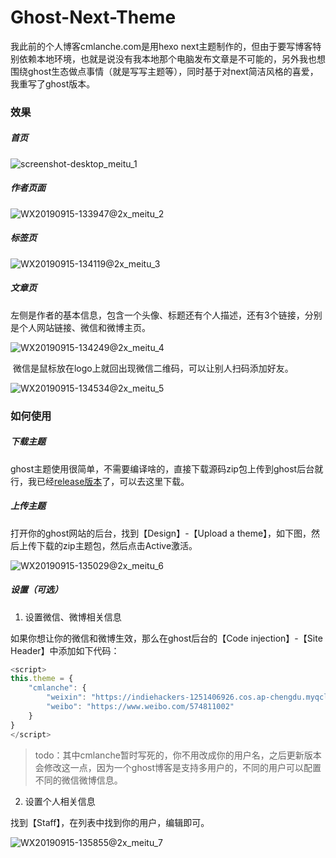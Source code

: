 # Ghost-Next-Theme

我此前的个人博客cmlanche.com是用hexo next主题制作的，但由于要写博客特别依赖本地环境，也就是说没有我本地那个电脑发布文章是不可能的，另外我也想围绕ghost生态做点事情（就是写写主题等），同时基于对next简洁风格的喜爱，我重写了ghost版本。

### 效果

##### 首页

![screenshot-desktop_meitu_1](https://indiehackers-1251406926.cos.ap-chengdu.myqcloud.com/hackers/x4xwm.jpg)

##### 作者页面

![WX20190915-133947@2x_meitu_2](https://indiehackers-1251406926.cos.ap-chengdu.myqcloud.com/hackers/je9br.jpg)

##### 标签页

![WX20190915-134119@2x_meitu_3](https://indiehackers-1251406926.cos.ap-chengdu.myqcloud.com/hackers/cish9.jpg)

##### 文章页

左侧是作者的基本信息，包含一个头像、标题还有个人描述，还有3个链接，分别是个人网站链接、微信和微博主页。

![WX20190915-134249@2x_meitu_4](https://indiehackers-1251406926.cos.ap-chengdu.myqcloud.com/hackers/36r5i.jpg)

​	微信是鼠标放在logo上就回出现微信二维码，可以让别人扫码添加好友。

![WX20190915-134534@2x_meitu_5](https://indiehackers-1251406926.cos.ap-chengdu.myqcloud.com/hackers/rlbab.jpg)

### 如何使用

##### 下载主题

ghost主题使用很简单，不需要编译啥的，直接下载源码zip包上传到ghost后台就行，我已经[release版本](https://github.com/cmlanche/ghost-next-theme/releases)了，可以去这里下载。

##### 上传主题

打开你的ghost网站的后台，找到【Design】-【Upload a theme】，如下图，然后上传下载的zip主题包，然后点击Active激活。

![WX20190915-135029@2x_meitu_6](/Users/chengming/Downloads/WX20190915-135029@2x_meitu_6.jpg)

##### 设置（可选）

1. 设置微信、微博相关信息

如果你想让你的微信和微博生效，那么在ghost后台的【Code injection】-【Site Header】中添加如下代码：

```javascript
<script>
this.theme = {
	"cmlanche": {
		"weixin": "https://indiehackers-1251406926.cos.ap-chengdu.myqcloud.com/hackers/weh85.png",
		"weibo": "https://www.weibo.com/574811002"
	}
}
</script>
```

> todo：其中cmlanche暂时写死的，你不用改成你的用户名，之后更新版本会修改这一点，因为一个ghost博客是支持多用户的，不同的用户可以配置不同的微信微博信息。

2. 设置个人相关信息

找到【Staff】，在列表中找到你的用户，编辑即可。

![WX20190915-135855@2x_meitu_7](https://indiehackers-1251406926.cos.ap-chengdu.myqcloud.com/hackers/lxq1r.jpg)